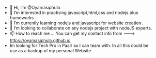 - 👋 Hi, I’m @Oyamasiphula
- 👀 I’m interested in practising javascript,html,css and nodejs plus frameworks.
- 🌱 I’m currently learning nodejs and javascript for website creation .
- 💞️ I’m looking to collaborate on any nodejs project with nodeJS experts.
- 📫 How to reach me ... You can get my contact info from ---> https://oyamasiphula.github.io
- Im looking for Tech Pro in Paarl so I can team with. In all this could be use as a backup of my personal Website

<!---
Oyamasiphula\Oyamasiphula.com is a ✨ special ✨ repository because its `README.md` (this file) appears on your GitHub profile.
You can click the Preview link to take a look at your changes.
--->
